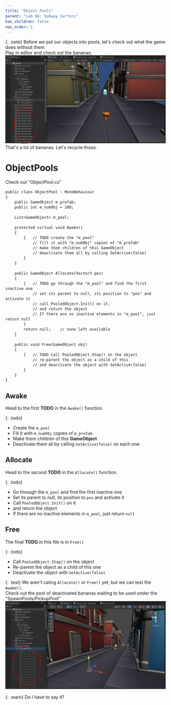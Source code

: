 ```yaml
---
title: "Object Pools"
parent: "Lab 06: Subway Surfers"
has_children: false
nav_order: 5
---
```


{: .note}
Before we put our objects into pools, let's check out what the game does without them.\
Play in editor and check out the bananas.
![Bananas](images/lab06/bananas.jpg "Bananas")
That's a lot of bananas. Let's recycle those.

# ObjectPools
Check out "ObjectPool.cs"
```
public class ObjectPool : MonoBehaviour
{
    public GameObject m_prefab;
    public int m_numObj = 100;
    
    List<GameObject> m_pool;

    protected virtual void Awake()
    {
        {   // TODO create the "m_pool"
            // fill it with "m_numObj" copies of "m_prefab"
            // make them children of this GameObject
            // deactivate them all by calling SetActive(false)
        }
    }

    public GameObject Allocate(Vector3 pos)
    {
        {   // TODO go through the "m_pool" and find the first inactive one
            // set its parent to null, its position to "pos" and activate it
            // call PooledObject.Init() on it.
            // and return the object
            // If there are no inactive elements in "m_pool", just return null
        }
        return null;    // none left available
    }

    public void Free(GameObject obj)
    {
        {   // TODO Call PooledObject.Stop() on the object
            // re-parent the object as a child of this
            // and deactivate the object with SetActive(false)
        }
    }
}
```

## Awake
Head to the first **TODO** in the `Awake()` function.

{: .todo}
* Create the `m_pool`
* Fill it with `m_numObj` copies of `m_prefab`
* Make them children of this **GameObject**
* Deactivate them all by calling `SetActive(false)` on each one

## Allocate
Head to the second **TODO** in the `Allocate()` function.

{: .todo}
* Go through the `m_pool` and find the first inactive one
* Set its parent to null, its position to `pos` and activate it
* Call `PooledObject.Init()` on it
* and return the object
* If there are no inactive elements in `m_pool`, just return `null`

## Free
The final **TODO** in this file is in `Free()`

{: .todo}
* Call `PooledObject.Stop()` on the object
* Re-parent the object as a child of this one
* Deactivate the object with `SetActive(false)`

{: .test}
We aren't caling `Allocate()` or `Free()` yet, but we can test the `Awake()`.\
Check out the pool of deactivated bananas waiting to be used under the "SpawnPools/PickupPool"
![Banana Pool](images/lab06/bananapool.jpg "Banana Pool")

{: .warn}
Do I have to say it?




